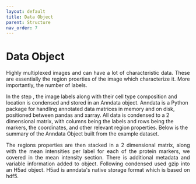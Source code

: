 ```yaml
---
layout: default
title: Data Object
parent: Structure
nav_order: 7
---
```


# Data Object

<p align="justify ">
  Highly multiplexed images and can have a lot of characteristic data. These are essentially the region proerties of the image which characterize it. More
  importantly, the number of labels.
</p>

<p align="justify ">
  
  In the step , the image labels along with their cell type composition and location is condensed and stored in an Anndata object. Anndata is a Python
  package for handling annotated data matrices in memory and on disk, positioned between pandas and xarray. All data is condensed to a 2 dimensional
  matrix, with columns being the labels and rows being the markers, the coordinates, and other relevant region properties. Below is the summary of the
  Anndata Object built from the example dataset. 

</p>

<p align="justify ">
  The regions properties are then stacked in a 2 dimensional matrix, along with the mean intensities per label for each of the protein markers, we covered
  in the mean intensity section. There is additional metadata and variable information added to object. Following condensed used gzip into an H5ad object.
  H5ad is anndata's native storage format which is based on hdf5.
</p>
